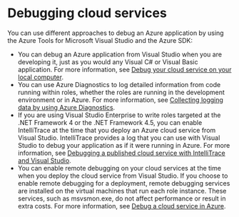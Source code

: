 <properties
    pageTitle="Debugging Azure Cloud Services | Azure"
    description="Debugging Azure Cloud Services"
    services="visual-studio-online"
    documentationcenter="n/a"
    author="TomArcher"
    manager="douge"
    editor="" />
<tags
    ms.assetid="80755da7-8350-4f5c-97ce-2962beabb36d"
    ms.service="visual-studio-online"
    ms.devlang="multiple"
    ms.topic="article"
    ms.tgt_pltfrm="multiple"
    ms.workload="na"
    ms.date="11/11/2016"
    wacn.date=""
    ms.author="tarcher" />

# Debugging cloud services
You can use different approaches to debug an Azure application by using the Azure Tools for Microsoft Visual Studio and the Azure SDK:

- You can debug an Azure application from Visual Studio when you are developing it, just as you would any Visual C# or Visual Basic application. For more information, see [Debug your cloud service on your local computer](/documentation/articles/vs-azure-tools-debug-cloud-services-virtual-machines/#debug-your-cloud-service-on-your-local-computer/).
- You can use Azure Diagnostics to log detailed information from code running within roles, whether the roles are running in the development environment or in Azure. For more information, see [Collecting logging data by using Azure Diagnostics](http://go.microsoft.com/fwlink/p/?LinkId=400450).
- If you are using Visual Studio Enterprise to write roles targeted at the .NET Framework 4 or the .NET Framework 4.5, you can enable IntelliTrace at the time that you deploy an Azure cloud service from Visual Studio. IntelliTrace provides a log that you can use with Visual Studio to debug your application as if it were running in Azure. For more information, see [Debugging a published cloud service with IntelliTrace and Visual Studio](http://go.microsoft.com/fwlink/p/?LinkId=623016).
- You can enable remote debugging on your cloud services at the time when you deploy the cloud service from Visual Studio. If you choose to enable remote debugging for a deployment, remote debugging services are installed on the virtual machines that run each role instance. These services, such as msvsmon.exe, do not affect performance or result in extra costs. For more information, see [Debug a cloud service in Azure](/documentation/articles/vs-azure-tools-debug-cloud-services-virtual-machines/#debug-a-cloud-service-in-azure/).

